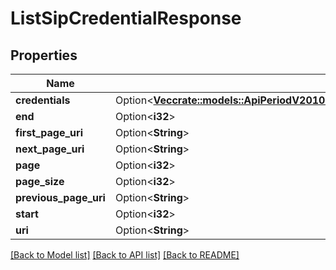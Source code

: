 # ListSipCredentialResponse

## Properties

Name | Type | Description | Notes
------------ | ------------- | ------------- | -------------
**credentials** | Option<[**Vec<crate::models::ApiPeriodV2010PeriodAccountPeriodSipPeriodSipCredentialListPeriodSipCredential>**](api.v2010.account.sip.sip_credential_list.sip_credential.md)> |  | [optional]
**end** | Option<**i32**> |  | [optional]
**first_page_uri** | Option<**String**> |  | [optional]
**next_page_uri** | Option<**String**> |  | [optional]
**page** | Option<**i32**> |  | [optional]
**page_size** | Option<**i32**> |  | [optional]
**previous_page_uri** | Option<**String**> |  | [optional]
**start** | Option<**i32**> |  | [optional]
**uri** | Option<**String**> |  | [optional]

[[Back to Model list]](../README.md#documentation-for-models) [[Back to API list]](../README.md#documentation-for-api-endpoints) [[Back to README]](../README.md)


